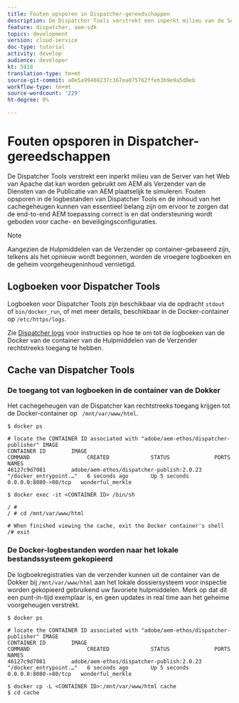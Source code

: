 ```yaml
---
title: Fouten opsporen in Dispatcher-gereedschappen
description: De Dispatcher Tools verstrekt een inperkt milieu van de Server van het Web van Apache dat kan worden gebruikt om AEM als Verzender van de Diensten van de Publicatie van AEM plaatselijk te simuleren. Fouten opsporen in de logbestanden van Dispatcher Tools en de inhoud van het cachegeheugen kunnen van essentieel belang zijn om ervoor te zorgen dat de end-to-end AEM toepassing correct is en dat ondersteuning wordt geboden voor cache- en beveiligingsconfiguraties.
feature: dispatcher, aem-sdk
topics: development
version: cloud-service
doc-type: tutorial
activity: develop
audience: developer
kt: 5918
translation-type: tm+mt
source-git-commit: a0e5a99408237c367ea075762ffeb3b9e9a5d8eb
workflow-type: tm+mt
source-wordcount: '229'
ht-degree: 0%

---
```



# Fouten opsporen in Dispatcher-gereedschappen

De Dispatcher Tools verstrekt een inperkt milieu van de Server van het Web van Apache dat kan worden gebruikt om AEM als Verzender van de Diensten van de Publicatie van AEM plaatselijk te simuleren.
Fouten opsporen in de logbestanden van Dispatcher Tools en de inhoud van het cachegeheugen kunnen van essentieel belang zijn om ervoor te zorgen dat de end-to-end AEM toepassing correct is en dat ondersteuning wordt geboden voor cache- en beveiligingsconfiguraties.

>[!NOTE]
>
>Aangezien de Hulpmiddelen van de Verzender op container-gebaseerd zijn, telkens als het opnieuw wordt begonnen, worden de vroegere logboeken en de geheim voorgeheugeninhoud vernietigd.

## Logboeken voor Dispatcher Tools

Logboeken voor Dispatcher Tools zijn beschikbaar via de opdracht `stdout` of `bin/docker_run`, of met meer details, beschikbaar in de Docker-container op `/etc/https/logs`.

Zie [Dispatcher logs](./logs.md#dispatcher-logs) voor instructies op hoe te om tot de logboeken van de Docker van de container van de Hulpmiddelen van de Verzender rechtstreeks toegang te hebben.

## Cache van Dispatcher Tools

### De toegang tot van logboeken in de container van de Dokker

Het cachegeheugen van de Dispatcher kan rechtstreeks toegang krijgen tot de Docker-container op ` /mnt/var/www/html`.

```shell
$ docker ps

# locate the CONTAINER ID associated with "adobe/aem-ethos/dispatcher-publisher" IMAGE
CONTAINER ID        IMAGE                                       COMMAND                  CREATED             STATUS              PORTS                  NAMES
46127c9d7081        adobe/aem-ethos/dispatcher-publish:2.0.23   "/docker_entrypoint.…"   6 seconds ago       Up 5 seconds        0.0.0.0:8080->80/tcp   wonderful_merkle

$ docker exec -it <CONTAINER ID> /bin/sh

/ # 
/ # cd /mnt/var/www/html

# When finished viewing the cache, exit the Docker container's shell
/# exit
```

### De Docker-logbestanden worden naar het lokale bestandssysteem gekopieerd

De logboekregistraties van de verzender kunnen uit de container van de Dokker bij `/mnt/var/www/html` aan het lokale dossiersysteem voor inspectie worden gekopieerd gebruikend uw favoriete hulpmiddelen. Merk op dat dit een punt-in-tijd exemplaar is, en geen updates in real time aan het geheime voorgeheugen verstrekt.

```shell
$ docker ps

# locate the CONTAINER ID associated with "adobe/aem-ethos/dispatcher-publisher" IMAGE
CONTAINER ID        IMAGE                                       COMMAND                  CREATED             STATUS              PORTS                  NAMES
46127c9d7081        adobe/aem-ethos/dispatcher-publish:2.0.23   "/docker_entrypoint.…"   6 seconds ago       Up 5 seconds        0.0.0.0:8080->80/tcp   wonderful_merkle

$ docker cp -L <CONTAINER ID>:/mnt/var/www/html cache 
$ cd cache
```

